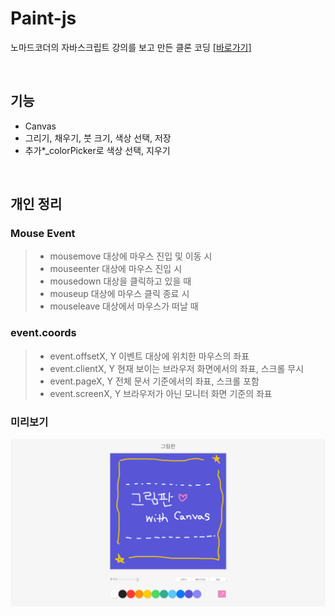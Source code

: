 # Paint-js

노마드코더의 자바스크립트 강의를 보고 만든 클론 코딩
[[바로가기]](https://may54ther.github.io/paintjs)

<br>

## 기능

- Canvas
- 그리기, 채우기, 붓 크기, 색상 선택, 저장
- 추가\*\_colorPicker로 색상 선택, 지우기

<br>

## 개인 정리

### Mouse Event

> - mousemove
>   대상에 마우스 진입 및 이동 시
> - mouseenter
>   대상에 마우스 진입 시
> - mousedown
>   대상을 클릭하고 있을 때
> - mouseup
>   대상에 마우스 클릭 종료 시
> - mouseleave
>   대상에서 마우스가 떠날 때
>   <br>

### event.coords

> - event.offsetX, Y
>   이벤트 대상에 위치한 마우스의 좌표
> - event.clientX, Y
>   현재 보이는 브라우저 화면에서의 좌표, 스크롤 무시
> - event.pageX, Y
>   전체 문서 기준에서의 좌표, 스크롤 포함
> - event.screenX, Y
>   브라우저가 아닌 모니터 화면 기준의 좌표

### 미리보기

![미리보기 이미지](paintjs_index.png)
